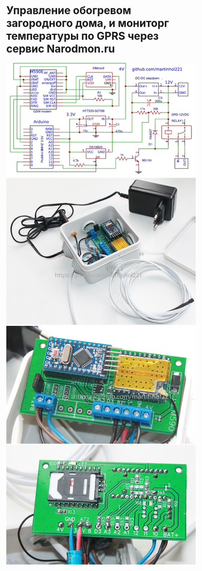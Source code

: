 # Управление обогревом загородного дома, и мониторг температуры по GPRS через сервис Narodmon.ru

![](https://github.com/martinhol221/GSM_narodmon.ru/blob/master/img/M590-Schema.JPG)
![](https://github.com/martinhol221/GSM_narodmon.ru/blob/master/img/gsm-m590.jpg)
![](https://github.com/martinhol221/GSM_narodmon.ru/blob/master/img/gsm-m590-2.jpg)
![](https://github.com/martinhol221/GSM_narodmon.ru/blob/master/img/gsm-m590-3.jpg)
